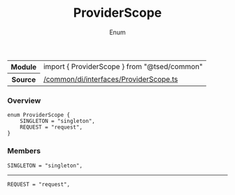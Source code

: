 
<header class="symbol-info-header"><h1 id="providerscope">ProviderScope</h1><label class="symbol-info-type-label enum">Enum</label></header>
<!-- summary -->
<section class="symbol-info"><table class="is-full-width"><tbody><tr><th>Module</th><td><div class="lang-typescript"><span class="token keyword">import</span> { ProviderScope }&nbsp;<span class="token keyword">from</span>&nbsp;<span class="token string">"@tsed/common"</span></div></td></tr><tr><th>Source</th><td><a href="https://github.com/Romakita/ts-express-decorators/blob/v3.10.2/src//common/di/interfaces/ProviderScope.ts#L0-L0">/common/di/interfaces/ProviderScope.ts</a></td></tr></tbody></table></section>
<!-- overview -->


### Overview


<pre><code class="typescript-lang ">enum ProviderScope <span class="token punctuation">{</span>
    SINGLETON = "singleton"<span class="token punctuation">,</span>
    REQUEST = "request"<span class="token punctuation">,</span>
<span class="token punctuation">}</span></code></pre>


<!-- Parameters -->

<!-- Description -->

<!-- Members -->







### Members



<div class="method-overview">
<pre><code class="typescript-lang ">SINGLETON = "singleton"<span class="token punctuation">,</span></code></pre>
</div>




<hr/>



<div class="method-overview">
<pre><code class="typescript-lang ">REQUEST = "request"<span class="token punctuation">,</span></code></pre>
</div>








